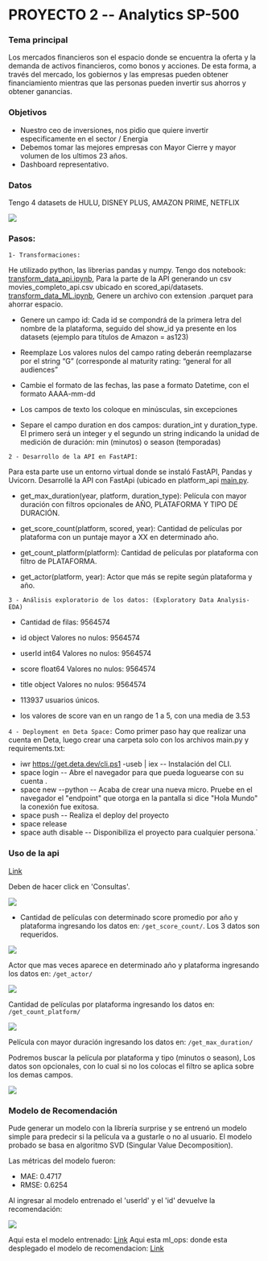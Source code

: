 # PROYECTO 2 -- Analytics SP-500

### Tema principal

Los mercados financieros son el espacio donde se encuentra la oferta y la demanda de activos financieros, como bonos y acciones. De esta forma, a través del mercado, los gobiernos y las empresas pueden obtener financiamiento mientras que las personas pueden invertir sus ahorros y obtener ganancias.

### Objetivos

- Nuestro ceo de inversiones, nos pidio que quiere invertir especificamente en el sector / Energia
- Debemos tomar las mejores empresas con Mayor Cierre y mayor volumen de los ultimos 23 años.
- Dashboard representativo.

### Datos

Tengo 4 datasets de HULU, DISNEY PLUS, AMAZON PRIME, NETFLIX

![](https://raw.githubusercontent.com/mrcruzer/MLOps/main/src/plataformas.png)

### Pasos:

`1- Transformaciones:`

He utilizado python, las librerias pandas y numpy. 
Tengo dos notebook: [transform_data_api.ipynb](https://github.com/mrcruzer/MLOps/blob/main/transform_data_api.ipynb), Para la parte de la API generando un csv movies_completo_api.csv ubicado en scored_api/datasets.
[transform_data_ML.ipynb](https://github.com/mrcruzer/MLOps/blob/main/transform_data_ML.ipynb), Genere un archivo con extension .parquet para ahorrar espacio.

- Genere un campo id: Cada id se compondrá de la primera letra del nombre de la plataforma, seguido del show_id ya presente en los datasets (ejemplo para títulos de Amazon = as123)

- Reemplaze Los valores nulos del campo rating deberán reemplazarse por el string “G” (corresponde al maturity rating: “general for all audiences”

- Cambie el formato de las fechas, las pase a formato Datetime, con el formato AAAA-mm-dd

- Los campos de texto los coloque en minúsculas, sin excepciones

- Separe el campo duration en dos campos: duration_int y duration_type. El primero será un integer y el segundo un string indicando la unidad de medición de duración: min (minutos) o season (temporadas)

`2 - Desarrollo de la API en FastAPI:`

Para esta parte use un entorno virtual donde se instaló FastAPI, Pandas y Uvicorn. Desarrollé la API con FastApi (ubicado en platform_api [main.py](https://github.com/mrcruzer/MLOps/blob/main/platform_api/main.py).

- get_max_duration(year, platform, duration_type): Película con mayor duración con filtros opcionales de AÑO, PLATAFORMA Y TIPO DE DURACIÓN.

- get_score_count(platform, scored, year): Cantidad de películas por plataforma con un puntaje mayor a XX en determinado año.

- get_count_platform(platform): Cantidad de películas por plataforma con filtro de PLATAFORMA.

- get_actor(platform, year): Actor que más se repite según plataforma y año.

`3 - Análisis exploratorio de los datos: (Exploratory Data Analysis-EDA)`

- Cantidad de filas:  9564574
- id object Valores no nulos:  9564574
- userId int64 Valores no nulos:  9564574
- score float64 Valores no nulos:  9564574
- title object Valores no nulos:  9564574

- 113937 usuarios únicos.
- los valores de score van en un rango de 1 a 5, con una media de 3.53

`4 - Deployment en Deta Space:`
Como primer paso hay que realizar una cuenta en Deta, luego crear una carpeta solo con los archivos main.py y requirements.txt:

- iwr https://get.deta.dev/cli.ps1 -useb | iex -- Instalación del CLI.
- space login -- Abre el navegador para que pueda loguearse con su cuenta .
- space new --python -- Acaba de crear una nueva micro. Pruebe en el navegador el "endpoint" que otorga en la pantalla si dice "Hola Mundo" la conexión fue exitosa.
- space push -- Realiza el deploy del proyecto
- space release
- space auth disable -- Disponibiliza el proyecto para cualquier persona.`

### Uso de la api

[Link](https://deta.space/discovery/r/g7ggkndqcm6s6fau)

Deben de hacer click en 'Consultas'.

![](https://raw.githubusercontent.com/mrcruzer/MLOps/main/src/principal.png)

- Cantidad de películas con determinado score promedio por año y plataforma
ingresando los datos en: `/get_score_count/`. Los 3 datos son requeridos.

![](https://raw.githubusercontent.com/mrcruzer/MLOps/main/src/get_score_count.png)

Actor que mas veces aparece en determinado año y plataforma
ingresando los datos en: `/get_actor/`

![](https://raw.githubusercontent.com/mrcruzer/MLOps/main/src/get_actor.png)

Cantidad de películas por plataforma
ingresando los datos en: `/get_count_platform/`

![](https://raw.githubusercontent.com/mrcruzer/MLOps/main/src/get_count_platform.png)

Película con mayor duración
ingresando los datos en: `/get_max_duration/`

Podremos buscar la película por plataforma y tipo (minutos o season), Los datos son opcionales, con lo cual si no los colocas el filtro 
se aplica sobre los demas campos.

![](https://raw.githubusercontent.com/mrcruzer/MLOps/main/src/get_max_duration.png)

### Modelo de Recomendación

Pude generar un modelo con la librería surprise y se entrenó un modelo simple para predecir si la película va a gustarle o no al usuario. El modelo probado se basa en algoritmo SVD (Singular Value Decomposition).

Las métricas del modelo fueron:
- MAE: 0.4717
- RMSE: 0.6254

Al ingresar al modelo entrenado el 'userId' y el 'id' devuelve la recomendación: 

![](https://raw.githubusercontent.com/mrcruzer/MLOps/main/src/get_actor.png)

Aqui esta el modelo entrenado: [Link](https://huggingface.co/spaces/iavelino/ml_ops/raw/main/modelo.joblib)
Aqui esta ml_ops: donde esta desplegado el modelo de recomendacion: [Link](https://huggingface.co/spaces/iavelino/ml_ops/tree/main)